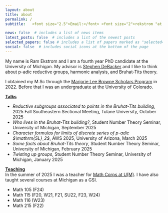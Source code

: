 ```yaml
---
layout: about
title: about
permalink: /
subtitle:   <font size="2.5">Email:</font> <font size="2">rekstrom "at umich.edu"</font>

news: false  # includes a list of news items
latest_posts: false  # includes a list of the newest posts
selected_papers: false # includes a list of papers marked as "selected={true}"
social: false  # includes social icons at the bottom of the page
---
```


My name is Ram Ekstrom and I am a fourth year PhD candidate at the University of Michigan. My advisor is <a href="https://dept.math.lsa.umich.edu/~smdbackr/">Stephen DeBacker</a> and I like to think about p-adic reductive groups, harmonic analysis, and Bruhat-Tits theory.

I obtained my M.Sc through the <a href="https://lsa.umich.edu/math/graduates/GraduateStudentHandbook/the-marjorie-lee-browne-scholars-program.html">Marjorie Lee Browne Scholars Program</a> in 2022. Before that I was an undergraduate at the University of Colorado.

<b><ins>Talks</ins></b><br>
<ul>
  <li><em>Reductive subgroups associated to points in the Bruhat-Tits building</em>, 2025 Fall Southeastern Sectional Meeting, Tulane University, October 2025</li>
  <li><em>Who lives in the Bruhat-Tits building?</em>, Student Number Theory Seminar, University of Michigan, September 2025</li>
  <li><em>Character formulas for limits of discrete series of p-adic $\mathrm{SL}_2$</em>, AWS 2025, University of Arizona, March 2025</li>
  <li><em>Some facts about Bruhat-Tits theory</em>, Student Number Theory Seminar, University of Michigan, February 2025</li>
  <li><em>Twisting up groups</em>, Student Number Theory Seminar, University of Michigan, January 2025</li>
</ul>

<b><ins>Teaching</ins></b><br>
In the summer of 2025 I was a teacher for <a href="https://sites.lsa.umich.edu/math-corps/">Math Corps at U(M)<a/>. I have also taught several courses at Michigan as a GSI.
<ul>
  <li>Math 105 (F24) </li>
  <li>Math 115 (F20, W21, F21, SU22, F23, W24)</li>
  <li>Math 116 (W23)</li>
  <li>Math 215 (F22)</li>
</ul>

